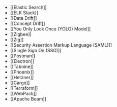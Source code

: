 - [[Elastic Search]]
- [[ELK Stack]]
- [[Data Drift]]
- [[Concept Drift]]
- [[You Only Look Once (YOLO) Model]]
- [[Zigbee]]
- [[Zig]]
- [[Security Assertion Markup Language (SAML)]]
- [[Single Sign On (SSO)]]
- [[Postman]]
- [[Electron]]
- [[Tabnine]]
- [[Phoenix]]
- [[Hetzner]]
- [[Cargo]]
- [[Terraform]]
- [[WebPack]]
- [[Apache Beam]]